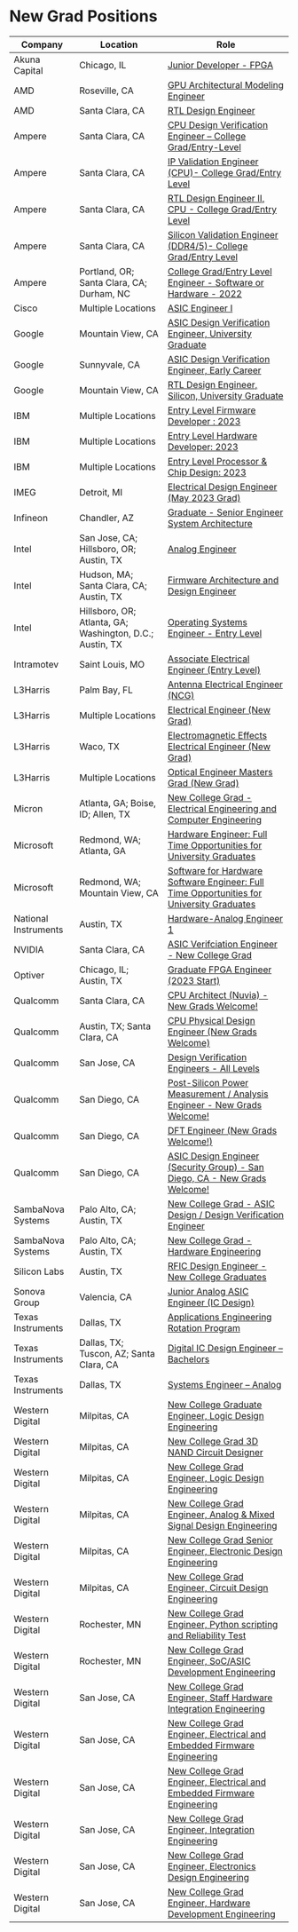 # New Grad Positions

| Company | Location | Role |
| --- | --- | --- |
| Akuna Capital | Chicago, IL | [Junior Developer - FPGA](https://akunacapital.com/job-details?gh_jid=4272802) |
| AMD | Roseville, CA | [GPU Architectural Modeling Engineer](https://jobs.amd.com/job/Roseville-GPU-Architectural-Modeling-Engineer-Cali/846144900/) |
| AMD | Santa Clara, CA | [RTL Design Engineer](https://jobs.amd.com/job/Santa-Clara-Junior-Silicon-Design-Engineer-118685-Cali/809000000/) |
| Ampere | Santa Clara, CA | [CPU Design Verification Engineer – College Grad/Entry-Level](https://amperecomputing.com/apply/?p=job%2Focxojfwa) |
| Ampere | Santa Clara, CA | [IP Validation Engineer (CPU)- College Grad/Entry Level](https://amperecomputing.com/apply/?p=job%2FoOJPjfwp) |
| Ampere | Santa Clara, CA | [RTL Design Engineer II, CPU - College Grad/Entry Level](https://amperecomputing.com/apply/?p=job%2FoxeDjfwr) |
| Ampere | Santa Clara, CA | [Silicon Validation Engineer (DDR4/5)- College Grad/Entry Level](https://amperecomputing.com/apply/?p=job%2FoFLQjfwj) |
| Ampere | Portland, OR; Santa Clara, CA; Durham, NC| [College Grad/Entry Level Engineer - Software or Hardware - 2022](https://amperecomputing.com/apply/?p=job%2FoCqPgfwR) |
| Cisco | Multiple Locations | [ASIC Engineer I](https://jobs.cisco.com/jobs/ProjectDetail/ASIC-Engineer-I-Full-Time-United-States/1381638) |
| Google | Mountain View, CA | [ASIC Design Verification Engineer, University Graduate](https://careers.google.com/jobs/results/109911190781469382/) |
| Google | Sunnyvale, CA | [ASIC Design Verification Engineer, Early Career](https://careers.google.com/jobs/results/138059021136339654/) |
| Google | Mountain View, CA | [RTL Design Engineer, Silicon, University Graduate](https://careers.google.com/jobs/results/135780478079640262/) |
| IBM | Multiple Locations | [Entry Level Firmware Developer : 2023](https://careers.ibm.com/job/16455961/entry-level-firmware-developer-2023-poughkeepsie-ny/?codes=IBM_CareerWebSite) |
| IBM | Multiple Locations | [Entry Level Hardware Developer: 2023](https://careers.ibm.com/job/16431632/entry-level-hardware-developer-2023-remote/?codes=IBM_CareerWebSite) |
| IBM | Multiple Locations | [Entry Level Processor & Chip Design: 2023](https://careers.ibm.com/job/16478327/entry-level-processor-chip-design-2023-remote/?codes=IBM_CareerWebSite) |
| IMEG | Detroit, MI | [Electrical Design Engineer (May 2023 Grad)](https://wd1.myworkdaysite.com/recruiting/imeg/Imeg_Careers/job/Detroit-Metro-MI/Electrical-Design-Engineer--December-2022-Grad-_R-11224) |
| Infineon | Chandler, AZ | [Graduate - Senior Engineer System Architecture](https://www.infineon.com/cms/en/careers/jobsearch/jobsearch/364956-Graduate-Senior-Engineer-System-Architecture/) |
| Intel | San Jose, CA; Hillsboro, OR; Austin, TX | [Analog Engineer](https://intel.wd1.myworkdayjobs.com/en-US/External/job/Analog-Engineer_JR0229754?locations=1e4a4eb3adf101d3aea90377bf818ecf) |
| Intel | Hudson, MA; Santa Clara, CA; Austin, TX | [Firmware Architecture and Design Engineer](https://intel.wd1.myworkdayjobs.com/en-US/External/job/Firmware-Architecture-and-Design-Engineer_JR0230014?locations=1e4a4eb3adf101d3aea90377bf818ecf) |
| Intel | Hillsboro, OR; Atlanta, GA; Washington, D.C.; Austin, TX | [Operating Systems Engineer - Entry Level](https://intel.wd1.myworkdayjobs.com/en-US/External/job/Operating-Systems-Engineer---Entry-Level_JR0219242?locations=1e4a4eb3adf101d3aea90377bf818ecf) |
| Intramotev | Saint Louis, MO | [Associate Electrical Engineer (Entry Level)](https://intramotev-autonomous-rail.breezy.hr/p/9bc1d909c2dd-associate-electrical-engineer-entry-level) |
| L3Harris | Palm Bay, FL | [Antenna Electrical Engineer (NCG)](https://careers.l3harris.com/job/-/-/4832/31917154960) |
| L3Harris | Multiple Locations | [Electrical Engineer (New Grad)](https://careers.l3harris.com/job/-/-/4832/32596521840) |
| L3Harris | Waco, TX | [Electromagnetic Effects Electrical Engineer (New Grad)](https://careers.l3harris.com/job/-/-/4832/32954220048) |
| L3Harris | Multiple Locations | [Optical Engineer Masters Grad (New Grad)](https://careers.l3harris.com/job/-/-/4832/12782536480) |
| Micron | Atlanta, GA; Boise, ID; Allen, TX | [New College Grad - Electrical Engineering and Computer Engineering](https://micron.eightfold.ai/careers/job/11509064?domain=micron.com&src=JB-12600) |
| Microsoft | Redmond, WA; Atlanta, GA | [Hardware Engineer: Full Time Opportunities for University Graduates](https://careers.microsoft.com/us/en/job/1381732/Hardware-Engineer-Full-Time-Opportunities-for-University-Graduates) |
| Microsoft | Redmond, WA; Mountain View, CA | [Software for Hardware Software Engineer: Full Time Opportunities for University Graduates](https://careers.microsoft.com/us/en/job/1381812/Software-for-Hardware-Software-Engineer-Full-Time-Opportunities-for-University-Graduates) |
| National Instruments | Austin, TX | [Hardware-Analog Engineer 1](https://pef.fa.us1.oraclecloud.com/hcmUI/CandidateExperience/en/sites/CX/job/5827) |
| NVIDIA | Santa Clara, CA | [ASIC Verifciation Engineer - New College Grad](https://nvidia.wd5.myworkdayjobs.com/en-US/UniversityJobs/job/ASIC-Verification-Engineer---New-College-Grad_JR1959064) |
| Optiver | Chicago, IL; Austin, TX | [Graduate FPGA Engineer (2023 Start)](https://optiver.com/working-at-optiver/career-opportunities/6320431002/) |
| Qualcomm | Santa Clara, CA | [CPU Architect (Nuvia) - New Grads Welcome!](https://qualcomm.wd5.myworkdayjobs.com/en-US/External/job/Santa-Clara-USA/CPU-Architect--Nuvia----New-Grads-Welcome-_3030264) |
| Qualcomm | Austin, TX; Santa Clara, CA | [CPU Physical Design Engineer (New Grads Welcome)](https://qualcomm.wd5.myworkdayjobs.com/en-US/External/job/Austin-USA/CPU-Physical-Design-Engineer_3022695) |
| Qualcomm | San Jose, CA | [Design Verification Engineers - All Levels](https://qualcomm.wd5.myworkdayjobs.com/en-US/External/job/Design-Verification-Engineers---All-Levels_3028429) |
| Qualcomm | San Diego, CA | [Post-Silicon Power Measurement / Analysis Engineer - New Grads Welcome!](https://qualcomm.wd5.myworkdayjobs.com/en-US/External/job/San-Diego-USA/Post-Silicon-Power-Measurement---Analysis-Engineer_3026990) |
| Qualcomm | San Diego, CA | [DFT Engineer (New Grads Welcome!)](https://qualcomm.wd5.myworkdayjobs.com/en-US/External/job/San-Diego-USA/DFT-Engineer--New-Grads-Welcome--_3027982-1) |
| Qualcomm | San Diego, CA | [ASIC Design Engineer (Security Group) - San Diego, CA - New Grads Welcome!](https://qualcomm.wd5.myworkdayjobs.com/en-US/External/job/San-Diego-USA/ASIC-Design-Engineer--Security-Group----San-Diego--CA---New-Grads-Welcome-_3030271) |
| SambaNova Systems | Palo Alto, CA; Austin, TX | [New College Grad - ASIC Design / Design Verification Engineer](https://sambanova.ai/sambanova-available-positions/?gh_jid=4524019004) |
| SambaNova Systems | Palo Alto, CA; Austin, TX | [New College Grad - Hardware Engineering](https://sambanova.ai/sambanova-available-positions/?gh_jid=4075888004) |
| Silicon Labs | Austin, TX | [RFIC Design Engineer - New College Graduates](https://jobs.jobvite.com/silabs/job/oWiJkfw1) |
| Sonova Group | Valencia, CA | [Junior Analog ASIC Engineer (IC Design)](https://jobs.sonova.com/default/job/Valencia-%28CA%29-Junior-ASIC-Systems-Engineer/827118801/) |
| Texas Instruments | Dallas, TX | [Applications Engineering Rotation Program](https://careers.ti.com/job/16564556/applications-engineering-rotation-program-dallas-tx/) |
| Texas Instruments | Dallas, TX; Tuscon, AZ; Santa Clara, CA | [Digital IC Design Engineer – Bachelors](https://careers.ti.com/job/16564557/digital-ic-design-engineer-bachelors-dallas-tx/) |
| Texas Instruments | Dallas, TX | [Systems Engineer – Analog](https://careers.ti.com/job/16565308/systems-engineer-analog-dallas-tx/) |
| Western Digital | Milpitas, CA | [New College Graduate Engineer, Logic Design Engineering](https://jobs.smartrecruiters.com/WesternDigital/743999837134647-new-college-graduate-engineer-logic-design-engineering) |
| Western Digital | Milpitas, CA | [New College Grad 3D NAND Circuit Designer](https://jobs.smartrecruiters.com/WesternDigital/743999825665697-new-college-grad-3d-nand-circuit-designer) |
| Western Digital | Milpitas, CA | [New College Grad Engineer, Logic Design Engineering](https://jobs.smartrecruiters.com/WesternDigital/743999787887548-new-college-grad-engineer-logic-design-engineering) |
| Western Digital | Milpitas, CA | [New College Grad Engineer, Analog & Mixed Signal Design Engineering](https://jobs.smartrecruiters.com/WesternDigital/743999837134430-new-college-grad-engineer-analog-mixed-signal-design-engineering) |
| Western Digital | Milpitas, CA | [New College Grad Senior Engineer, Electronic Design Engineering](https://jobs.smartrecruiters.com/WesternDigital/743999825664753-new-college-grad-senior-engineer-electronic-design-engineering) |
| Western Digital | Milpitas, CA | [New College Grad Engineer, Circuit Design Engineering](https://jobs.smartrecruiters.com/WesternDigital/743999806511201-new-college-grad-engineer-circuit-design-engineering) |
| Western Digital | Rochester, MN | [New College Grad Engineer, Python scripting and Reliability Test](https://jobs.smartrecruiters.com/WesternDigital/743999832136470-new-college-grad-engineer-python-scripting-and-reliability-test) |
| Western Digital | Rochester, MN | [New College Grad Engineer, SoC/ASIC Development Engineering](https://jobs.smartrecruiters.com/WesternDigital/743999824303296-new-college-grad-engineer-soc-asic-development-engineering) |
| Western Digital | San Jose, CA | [New College Grad Engineer, Staff Hardware Integration Engineering](https://jobs.smartrecruiters.com/WesternDigital/743999837120426-new-college-grad-engineer-staff-hardware-integration-engineering) |
| Western Digital | San Jose, CA | [New College Grad Engineer, Electrical and Embedded Firmware Engineering](https://jobs.smartrecruiters.com/WesternDigital/743999821082682-new-college-grad-engineer-electrical-and-embedded-firmware-engineering) |
| Western Digital | San Jose, CA | [New College Grad Engineer, Electrical and Embedded Firmware Engineering](https://jobs.smartrecruiters.com/WesternDigital/743999821082588-new-college-grad-engineer-electrical-and-embedded-firmware-engineering) |
| Western Digital | San Jose, CA | [New College Grad Engineer, Integration Engineering](https://jobs.smartrecruiters.com/WesternDigital/743999836321749-new-college-grad-engineer-integration-engineering) |
| Western Digital | San Jose, CA | [New College Grad Engineer, Electronics Design Engineering](https://jobs.smartrecruiters.com/WesternDigital/743999833179072-new-college-grad-engineer-electronics-design-engineering) |
| Western Digital | San Jose, CA | [New College Grad Engineer, Hardware Development Engineering](https://jobs.smartrecruiters.com/WesternDigital/743999821062711-new-college-grad-engineer-hardware-development-engineering) |
